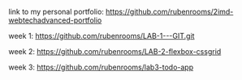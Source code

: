 link to my personal portfolio: 
https://github.com/rubenrooms/2imd-webtechadvanced-portfolio

week 1:
https://github.com/rubenrooms/LAB-1---GIT.git

week 2:
https://github.com/rubenrooms/LAB-2-flexbox-cssgrid

week 3: 
https://github.com/rubenrooms/lab3-todo-app